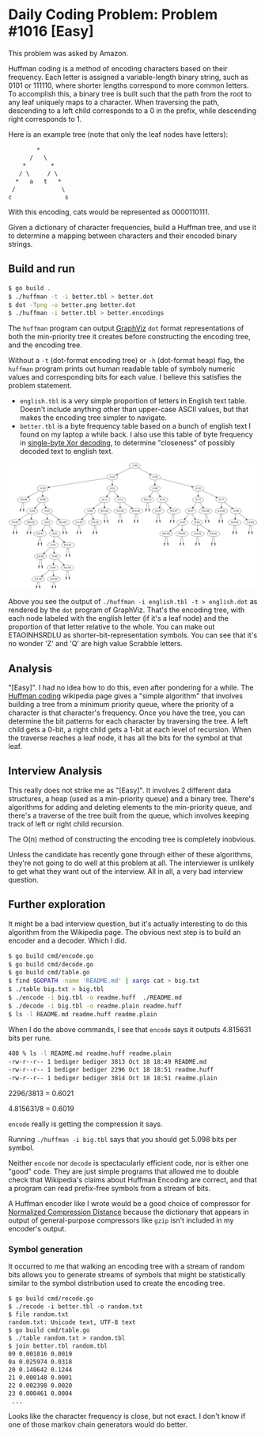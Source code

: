 # Daily Coding Problem: Problem #1016 [Easy]

This problem was asked by Amazon.

Huffman coding is a method of encoding characters based on their frequency.
Each letter is assigned a variable-length binary string,
such as 0101 or 111110,
where shorter lengths correspond to more common letters.
To accomplish this,
a binary tree is built such that the path from the root to any leaf
uniquely maps to a character.
When traversing the path,
descending to a left child corresponds to a 0 in the prefix,
while descending right corresponds to 1.

Here is an example tree (note that only the leaf nodes have letters):

```
        *
      /   \
    *       *
   / \     / \
  *   a   t   *
 /             \
c               s
```

With this encoding, cats would be represented as 0000110111.

Given a dictionary of character frequencies,
build a Huffman tree,
and use it to determine a mapping between characters
and their encoded binary strings.

## Build and run

```sh
$ go build .
$ ./huffman -t -i better.tbl > better.dot
$ dot -Tpng -o better.png better.dot
$ ./huffman -i better.tbl > better.encodings
```

The `huffman` program can output [GraphViz](https://graphviz.org/) `dot` format representations
of both the min-priority tree it creates before constructing the
encoding tree, and the encoding tree.

Without a `-t` (dot-format encoding tree) or `-h` (dot-format heap) flag,
the `huffman` program prints out human readable table of symboly numeric values
and corresponding bits for each value.
I believe this satisfies the problem statement.

* `english.tbl` is a very simple proportion of letters in English text
table. Doesn't include anything other than upper-case ASCII values,
but that makes the encoding tree simpler to navigate.
* `better.tbl` is a byte frequency table based on a bunch of english text
I found on my laptop a while back. I also use this table of byte frequency
in [single-byte Xor decoding](https://github.com/bediger4000/singlexor),
to determine "closeness" of possibly decoded text to english text.

![huffman encoding tree, english letters](english.png)

Above you see the output of `./huffman -i english.tbl -t > english.dot`
as rendered by the `dot` program of GraphViz.
That's the encoding tree,
with each node labeled with the english letter (if it's a leaf node)
and the proportion of that letter relative to the whole.
You can make out ETAOINHSRDLU as shorter-bit-representation symbols.
You can see that it's no wonder 'Z' and 'Q' are high value Scrabble letters.

## Analysis

"[Easy]".
I had no idea how to do this,
even after pondering for a while.
The [Huffman coding](https://en.wikipedia.org/wiki/Huffman_coding) wikipedia page
gives a "simple algorithm" that involves building a tree from a minimum priority queue,
where the priority of a character is that character's frequency.
Once you have the tree,
you can determine the bit patterns for each character by traversing the tree.
A left child gets a 0-bit, a right child gets a 1-bit at each level of recursion.
When the traverse reaches a leaf node,
it has all the bits for the symbol at that leaf.

## Interview Analysis

This really does not strike me as "[Easy]".
It involves 2 different data structures, a heap (used as a min-priority queue)
and a binary tree.
There's algorithms for adding and deleting elements to the min-priority queue,
and there's a traverse of the tree built from the queue,
which involves keeping track of left or right child recursion.

The O(n) method of constructing the encoding tree is completely inobvious.

Unless the candidate has recently gone through either of these algorithms,
they're not going to do well at this problem at all.
The interviewer is unlikely to get what they want out of the interview.
All in all, a very bad interview question.

## Further exploration

It might be a bad interview question,
but it's actually interesting to do this algorithm from the Wikipedia page.
The obvious next step is to build an encoder and a decoder.
Which I did.

```sh
$ go build cmd/encode.go
$ go build cmd/decode.go
$ go build cmd/table.go
$ find $GOPATH -name 'README.md' | xargs cat > big.txt
$ ./table big.txt > big.tbl
$ ./encode -i big.tbl -o readme.huff  ./README.md
$ ./decode -i big.tbl -o readme.plain readme.huff
$ ls -l README.md readme.huff readme.plain
```

When I do the above commands,
I see that `encode` says it outputs 4.815631 bits per rune.

```sh
480 % ls -l README.md readme.huff readme.plain
-rw-r--r-- 1 bediger bediger 3813 Oct 18 18:49 README.md
-rw-r--r-- 1 bediger bediger 2296 Oct 18 18:51 readme.huff
-rw-r--r-- 1 bediger bediger 3814 Oct 18 18:51 readme.plain
```

2296/3813 = 0.6021

4.815631/8 = 0.6019

`encode` really is getting the compression it says.

Running `./huffman -i big.tbl` says that you should get 5.098 bits per symbol.

Neither `encode` nor `decode` is spectacularly efficient code,
nor is either one "good" code.
They are just simple programs that allowed me to double check that
Wikipedia's claims about Huffman Encoding are correct,
and that a program can read prefix-free symbols from a stream of bits.

A Huffman encoder like I wrote would be a good choice
of compressor for [Normalized Compression Distance](https://en.wikipedia.org/wiki/Normalized_compression_distance)
because the dictionary that appears in output of general-purpose compressors
like `gzip` isn't included in my encoder's output.

### Symbol generation

It occurred to me that walking an encoding tree with a stream of random bits
allows you to generate streams of symbols that might be statistically similar to the
symbol distribution used to create the encoding tree.

```
$ go build cmd/recode.go
$ ./recode -i better.tbl -o random.txt
$ file random.txt
random.txt: Unicode text, UTF-8 text
$ go build cmd/table.go
$ ./table random.txt > random.tbl
$ join better.tbl random.tbl
09 0.001816 0.0019
0a 0.025974 0.0318
20 0.148642 0.1244
21 0.000148 0.0001
22 0.002398 0.0020
23 0.000461 0.0004
 ...
```

Looks like the character frequency is close, but not exact.
I don't know if one of those markov chain generators would do better.
